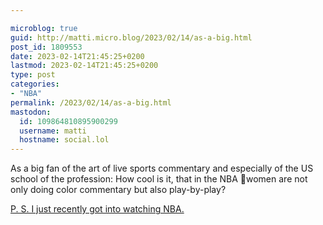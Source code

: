 ```yaml
---

microblog: true
guid: http://matti.micro.blog/2023/02/14/as-a-big.html
post_id: 1809553
date: 2023-02-14T21:45:25+0200
lastmod: 2023-02-14T21:45:25+0200
type: post
categories:
- "NBA"
permalink: /2023/02/14/as-a-big.html
mastodon:
  id: 109864810895900299
  username: matti
  hostname: social.lol
---
```

As a big fan of the art of live sports commentary and especially of the US school of the profession: How cool is it, that in the NBA 🏀women are not only doing color commentary but also play-by-play?

[P. S. I just recently got into watching NBA.](https://blog.martin-haehnel.de/2023/02/12/having-just-recently.html)

